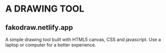 # A DRAWING TOOL

## fakodraw.netlify.app

A simple drawing tool built with HTML5 canvas, CSS and javascript. Use a laptop or computer for a better experience.


